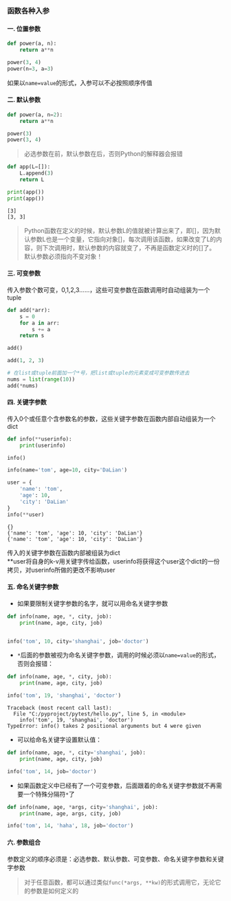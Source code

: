### 函数各种入参
#### 一. 位置参数   
```python
def power(a, n):
    return a**n

power(3, 4)
power(n=3, a=3)
```
如果以`name=value`的形式，入参可以不必按照顺序传值
#### 二. 默认参数
```python
def power(a, n=2):
    return a**n

power(3)
power(3, 4)
```
> 必选参数在前，默认参数在后，否则Python的解释器会报错     
```python
def app(L=[]):
    L.append(3)
    return L

print(app())
print(app())
```
```text
[3]
[3, 3]
```
>Python函数在定义的时候，默认参数L的值就被计算出来了，即[]，因为默认参数L也是一个变量，它指向对象[]，每次调用该函数，如果改变了L的内容，则下次调用时，默认参数的内容就变了，不再是函数定义时的[]了。     
> 默认参数必须指向不变对象！
#### 三. 可变参数   
传入参数个数可变，0,1,2,3……，这些可变参数在函数调用时自动组装为一个tuple
```python
def add(*arr):
    s = 0
    for a in arr:
        s += a
    return s

add()

add(1, 2, 3)

# 在list或tuple前面加一个*号，把list或tuple的元素变成可变参数传进去
nums = list(range(10))
add(*nums) 
```
#### 四. 关键字参数
传入0个或任意个含参数名的参数，这些关键字参数在函数内部自动组装为一个dict
```python
def info(**userinfo):
    print(userinfo)

info()

info(name='tom', age=10, city='DaLian')

user = {
    'name': 'tom',
    'age': 10,
    'city': 'DaLian'
}
info(**user)
```
```text
{}
{'name': 'tom', 'age': 10, 'city': 'DaLian'}
{'name': 'tom', 'age': 10, 'city': 'DaLian'}
```
传入的关键字参数在函数内部被组装为dict     
**user将自身的k-v用关键字传给函数，userinfo将获得这个user这个dict的一份拷贝，对userinfo所做的更改不影响user
#### 五. 命名关键字参数
* 如果要限制关键字参数的名字，就可以用命名关键字参数
```python
def info(name, age, *, city, job):
    print(name, age, city, job)


info('tom', 10, city='shanghai', job='doctor')
```
* `*`后面的参数被视为命名关键字参数，调用的时候必须以`name=value`的形式，否则会报错：
```python
def info(name, age, *, city, job):
    print(name, age, city, job)

info('tom', 19, 'shanghai', 'doctor')
```
```text
Traceback (most recent call last):
  File "C:/pyproject/pytest/hello.py", line 5, in <module>
    info('tom', 19, 'shanghai', 'doctor')
TypeError: info() takes 2 positional arguments but 4 were given
```
* 可以给命名关键字设置默认值：
```python
def info(name, age, *, city='shanghai', job):
    print(name, age, city, job)

info('tom', 14, job='doctor')
```
* 如果函数定义中已经有了一个可变参数，后面跟着的命名关键字参数就不再需要一个特殊分隔符`*`了
```python
def info(name, age, *args, city='shanghai', job):
    print(name, age, args, city, job)

info('tom', 14, 'haha', 18, job='doctor')
```
#### 六. 参数组合
参数定义的顺序必须是：必选参数、默认参数、可变参数、命名关键字参数和关键字参数
> 对于任意函数，都可以通过类似`func(*args, **kw)`的形式调用它，无论它的参数是如何定义的
